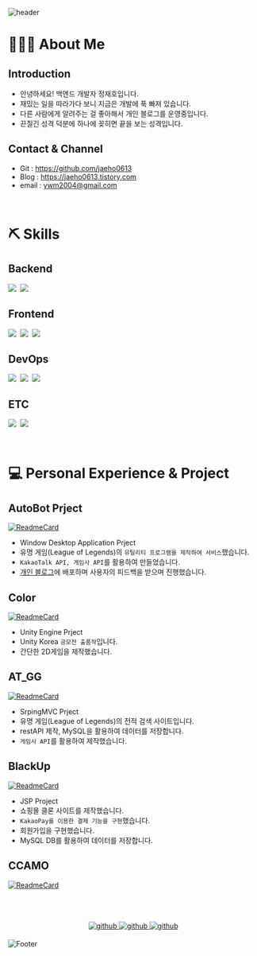 ![header](https://capsule-render.vercel.app/api?type=waving&color=auto&height=300&section=header&text=끈질긴%20개발자,%20정재호입니다.&desc=코딩이%20재밌다!&fontSize=50&animation=fadeIn&descAlignY=50&descAlign=80&fontAlignY=35)

# 🙍🏻‍♂️ About Me

## Introduction
- 안녕하세요! 백엔드 개발자 정재호입니다.
- 재밌는 일을 따라가다 보니 지금은 개발에 푹 빠져 있습니다.
- 다른 사람에게 알려주는 걸 좋아해서 개인 블로그를 운영중입니다.
- 끈질긴 성격 덕분에 하나에 꽂히면 끝을 보는 성격입니다.

## Contact & Channel
- Git : https://github.com/jaeho0613
- Blog : https://jaeho0613.tistory.com
- email : ywm2004@gmail.com

</br>

# ⛏️ Skills

## Backend
<p>
  <img src="https://img.shields.io/badge/SpringMVC-6DB33F?style=flat-square&logo=spring&logoColor=white" />&nbsp
  <img src="https://img.shields.io/badge/Java-007396?style=flat-square&logo=java&logoColor=white" />&nbsp
</p>

## Frontend
<p>
  <img src="https://img.shields.io/badge/HTML5-E34F26?style=flat-square&logo=html5&logoColor=white" />&nbsp
  <img src="https://img.shields.io/badge/CSS3-1572B6?style=flat-square&logo=css3&logoColor=white" />&nbsp
  <img src="https://img.shields.io/badge/JS-F7DF1E?style=flat-square&logo=javascript&logoColor=white" />&nbsp
</p>

## DevOps
<p>
  <img src="https://img.shields.io/badge/MySQL-4479A1?style=flat-square&logo=mysql&logoColor=white" />&nbsp
  <img
    src="https://img.shields.io/badge/Apache%20Tomcat-F8DC75?style=flat-square&logo=apache%20tomcat&logoColor=black" />&nbsp
  <img
    src="https://img.shields.io/badge/Visual%20Studio%20Code-007ACC?style=flat-square&logo=visual%20Studio%20Code&logoColor=white" />&nbsp
</p>

## ETC
<p>
  <img src="https://img.shields.io/badge/GitHub-181717?style=flat-square&logo=github&logoColor=white" />&nbsp
  <img src="https://img.shields.io/badge/Source%20Tree-007396?style=flat-square" />&nbsp
</p>

</br>

# 💻 Personal Experience & Project

## AutoBot Prject

[![ReadmeCard](https://github-readme-stats.vercel.app/api/pin/?username=jaeho0613&&repo=AutoBot_OpenSource)](https://github.com/jaeho0613/AutoBot_OpenSource)

- Window Desktop Application Prject
- 유명 게임(League of Legends)의 `유틸리티 프로그램을 제작하여 서비스`했습니다.
- `KakaoTalk API, 게임사 API`를 활용하여 만들었습니다.
- [개인 블로그](https://jaeho0613.tistory.com/162)에 배포하며 사용자의 피드백을 받으며 진행했습니다.

## Color

[![ReadmeCard](https://github-readme-stats.vercel.app/api/pin/?username=jaeho0613&&repo=Unity_Color)](https://github.com/jaeho0613/Unity_Color)

- Unity Engine Prject
- Unity Korea `공모전 출품작`입니다.
- 간단한 2D게임을 제작했습니다.

## AT_GG

[![ReadmeCard](https://github-readme-stats.vercel.app/api/pin/?username=jaeho0613&&repo=AT.GG_Project)](https://github.com/jaeho0613/AT.GG_Project)

- SrpingMVC Prject
- 유명 게임(League of Legends)의 전적 검색 사이트입니다.
- restAPI 제작, MySQL을 활용하여 데이터를 저장합니다.
- `게임사 API`를 활용하여 제작했습니다.

## BlackUp

[![ReadmeCard](https://github-readme-stats.vercel.app/api/pin/?username=jaeho0613&&repo=BlackUp_Clone_Project)](https://github.com/jaeho0613/BlackUp_Clone_Project)

- JSP Project
- 쇼핑몰 클론 사이트를 제작했습니다.
- `KakaoPay를 이용한 결제 기능을 구현`했습니다.
- 회원가입을 구현했습니다.
- MySQL DB를 활용하여 데이터를 저장합니다.

## CCAMO

[![ReadmeCard](https://github-readme-stats.vercel.app/api/pin/?username=jaeho0613&&repo=BlackUp_Clone_Project)](https://github.com/jaeho0613/BlackUp_Clone_Project)


</br>
</br>
</br>

<div align="center">
  </a>
  <a href="https://jaeho0613.tistory.com" target="_blank">
    <img src=https://img.shields.io/badge/-Tistory-FF5722?logo=blogger&logoColor=white&style=for-the-badge alt=github
      style="margin-bottom: 5px;" />
  </a>
  <a href="https://github.com/jaeho0613" target="_blank">
    <img src=https://img.shields.io/badge/-Github-1b1b1b?logo=github&logoColor=white&style=for-the-badge alt=github
      style="margin-bottom: 5px;" />
  </a>
  <a href="https://www.youtube.com/channel/UCWoXMi2OrUK1uGQWc6F0B3w" target="_blank">
    <img src=https://img.shields.io/badge/-Youtube-ff1414?logo=youtube&logoColor=white&style=for-the-badge alt=github
      style="margin-bottom: 5px;" />
  </a>
</div>

![Footer](https://capsule-render.vercel.app/api?type=waving&color=auto&height=250&section=footer)
